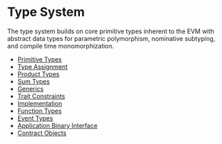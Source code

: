 # Type System

The type system builds on core primitive types inherent to the EVM with abstract data types for
parametric polymorphism, nominative subtyping, and compile time monomorphization.

- [Primitive Types](./type-system/primitive-types.md)
- [Type Assignment](./type-system/assignment.md)
- [Product Types](./type-system/product-types.md)
- [Sum Types](./type-system/sum-types.md)
- [Generics](./type-system/generics.md)
- [Trait Constraints](./type-system/traits.md)
- [Implementation](./type-system/implementation.md)
- [Function Types](./type-system/function-types.md)
- [Event Types](./type-system/event-types.md)
- [Application Binary Interface](./type-system/abi.md)
- [Contract Objects](./type-system/contract-objects.md)
